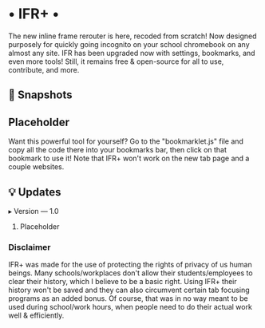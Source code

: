 # • IFR+ • 
The new inline frame rerouter is here, recoded from scratch! Now designed purposely for quickly going incognito on your school chromebook on any almost any site. IFR has been upgraded now with settings, bookmarks, and even more tools! Still, it remains free &amp; open-source for all to use, contribute, and more.
## 📸 Snapshots
Placeholder
---
Want this powerful tool for yourself? Go to the "bookmarklet.js" file and copy all the code there into your bookmarks bar, then click on that bookmark to use it! Note that IFR+ won't work on the new tab page and a couple websites.
## 💡 Updates
▸ Version — 1.0
1. Placeholder
### Disclaimer
IFR+ was made for the use of protecting the rights of privacy of us human beings. Many schools/workplaces don't allow their students/employees to clear their history, which I believe to be a basic right. Using IFR+ their history won't be saved and they can also circumvent certain tab focusing programs as an added bonus. Of course, that was in no way meant to be used during school/work hours, when people need to do their actual work well & efficiently.
